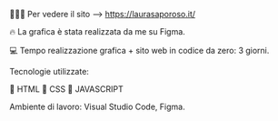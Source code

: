 
👩🏻‍💻 Per vedere il sito --> https://laurasaporoso.it/

🔥 La grafica è stata realizzata da me su Figma.

💻 Tempo realizzazione grafica + sito web in codice da zero: 3 giorni.

Tecnologie utilizzate:

🔸 HTML
🔸 CSS
🔸 JAVASCRIPT

Ambiente di lavoro: Visual Studio Code, Figma.
